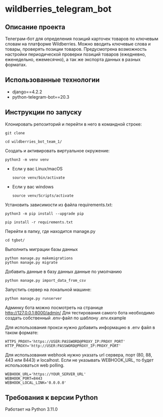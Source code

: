 # wildberries_telegram_bot

## Описание проекта
Телеграм-бот для определения позиций карточек товаров по ключевым словам на платформе Wildberries. Можно вводить ключевые слова и товары, проверять позиции товаров. Предусмотрена возможность настройки периодической проверки позиций товаров (ежедневно, еженедельно, ежемесячно), а так же экспорта данных в разных форматах. 

## Использованные технологии
- django==4.2.2
- python-telegram-bot==20.3

## Инструкции по запуску
Клонировать репозиторий и перейти в него в командной строке:

```
git clone 
```

```
cd wildberries_bot_team_1/
```

Cоздать и активировать виртуальное окружение:

```
python3 -m venv venv
```

* Если у вас Linux/macOS

    ```
    source venv/bin/activate
    ```

* Если у вас windows

    ```
    source venv/Scripts/activate
    ```

Установить зависимости из файла requirements.txt:

```
python3 -m pip install --upgrade pip
```

```
pip install -r requirements.txt
```

Перейти в папку, где находится manage.py
```
cd tgbot/
```

Выполнить миграции базы данных
```
python manage.py makemigrations
python manage.py migrate
```

Добавить данные в базу данных данные по умолчанию
```
python manage.py import_data_from_csv
```

Запустить сервер на локальной машине:
```
python manage.py runserver
```
Админку бота можно посмотреть на странице http://127.0.0.1:8000/admin/
Для тестирования самого бота необходимо создать собственный .env-файл по шаблону .env.example

Для использования прокси нужно добавить информацию в .env файл в таком формате:
```dotenv
HTTPS_PROXY='https://USER:PASSWORD@PROXY_IP:PROXY_PORT'
HTTP_PROXY='http://USER:PASSWORD@PROXY_IP:PROXY_PORT'
```

Для использования webhook нужно указать url сервера, порт (80, 88, 443 или 8443) и localhost. 
Если не указывать WEBHOOK_URL, то будет использоваться web polling.
```dotenv
WEBHOOK_URL='https://YOUR_SERVER_URL'
WEBHOOK_PORT=8443
WEBHOOK_LOCAL_LINK='0.0.0.0'
```

## Требования к версии Python
Работает на Python 3.11.0